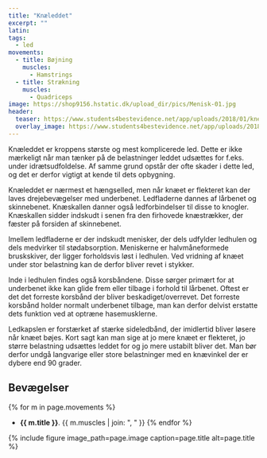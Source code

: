 ```yaml
---
title: "Knæleddet"
excerpt: ""
latin:
tags:
  - led
movements:
  - title: Bøjning
    muscles:
      - Hamstrings
  - title: Strækning
    muscles:
      - Quadriceps
image: https://shop9156.hstatic.dk/upload_dir/pics/Menisk-01.jpg
header:
  teaser: https://www.students4bestevidence.net/app/uploads/2018/01/knee-2253047_1920.jpg
  overlay_image: https://www.students4bestevidence.net/app/uploads/2018/01/knee-2253047_1920.jpg
---
```


Knæleddet er kroppens største og mest komplicerede led. Dette er ikke mærkeligt når man tænker på de belastninger leddet udsættes for f.eks. under idrætsudfoldelse. Af samme grund opstår der ofte skader i dette led, og det er derfor vigtigt at kende til dets opbygning.

Knæleddet er nærmest et hængselled, men når knæet er flekteret kan der laves drejebevægelser med underbenet. Ledfladerne dannes af lårbenet og skinnebenet. Knæskallen danner også ledforbindelser til disse to knogler. Knæskallen sidder indskudt i senen fra den firhovede knæstrækker, der fæster på forsiden af skinnebenet.

Imellem ledfladerne er der indskudt menisker, der dels udfylder ledhulen og dels medvirker til stødabsorption. Meniskerne er halvmåneformede bruskskiver, der ligger forholdsvis løst i ledhulen. Ved vridning af knæet under stor belastning kan de derfor bliver revet i stykker.

Inde i ledhulen findes også korsbåndene. Disse sørger primært for at underbenet ikke kan glide frem eller tilbage i forhold til lårbenet. Oftest er det det forreste korsbånd der bliver beskadiget/overrevet. Det forreste korsbånd holder normalt underbenet tilbage, man kan derfor delvist erstatte dets funktion ved at optræne hasemusklerne.

Ledkapslen er forstærket af stærke sideledbånd, der imidlertid bliver løsere når knæet bøjes. Kort sagt kan man sige at jo mere knæet er flekteret, jo større belastning udsættes leddet for og jo mere ustabilt bliver det. Man bør derfor undgå langvarige eller store belastninger med en knævinkel der er dybere end 90 grader.

## Bevægelser

{% for m in page.movements %}
- **{{ m.title }}**.
  {{ m.muscles | join: ", " }}
{% endfor %}

{% include figure image_path=page.image caption=page.title alt=page.title %}
